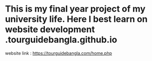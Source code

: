 # This is my final year project of my university life. Here I best learn on website development .tourguidebangla.github.io 

website link : https://tourguidebangla.com/home.php 
